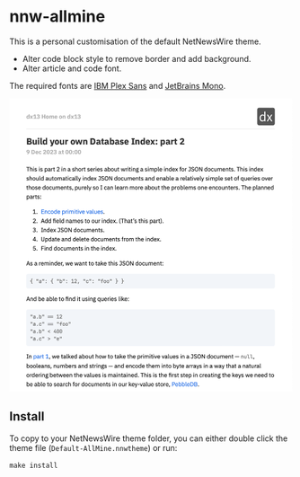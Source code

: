 # nnw-allmine

This is a personal customisation of the default NetNewsWire theme.

- Alter code block style to remove border and add background.
- Alter article and code font.

The required fonts are [IBM Plex Sans] and [JetBrains Mono].

![](./images/screenshot.png)

[IBM Plex Sans]: https://www.ibm.com/plex/
[JetBrains Mono]: https://www.jetbrains.com/lp/mono/

## Install

To copy to your NetNewsWire theme folder, you can either double click the theme
file (`Default-AllMine.nnwtheme`) or run:

```
make install
```
